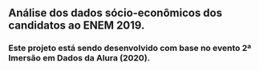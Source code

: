 ## Análise dos dados sócio-econômicos dos candidatos ao ENEM 2019.

### Este projeto está sendo desenvolvido com base no evento 2ª Imersão em Dados da Alura (2020).

